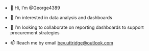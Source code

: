 - 👋 Hi, I’m @George4389
- 👀 I’m interested in data analysis and dashboards

- 💞️ I’m looking to collaborate on reporting dashboards to support procurement strategies 
- 📫 Reach me by email bev.uttridge@outlook.com 

<!---
George4389/George4389 is a ✨ special ✨ repository because its `README.md` (this file) appears on your GitHub profile.
You can click the Preview link to take a look at your changes.
--->
